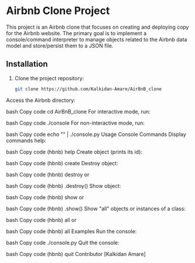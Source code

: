 # Airbnb Clone Project

This project is an Airbnb clone that focuses on creating and deploying copy for the Airbnb website. The primary goal is to implement a console/command interpreter to manage objects related to the Airbnb data model and store/persist them to a JSON file.

## Installation

1. Clone the project repository:
   ```bash
   git clone https://github.com/Kalkidan-Amare/AirBnB_clone
Access the Airbnb directory:

bash
Copy code
cd AirBnB_clone
For interactive mode, run:

bash
Copy code
./console
For non-interactive mode, run:

bash
Copy code
echo "" | ./console.py
Usage
Console Commands
Display commands help:

bash
Copy code
(hbnb) help
Create object (prints its id):

bash
Copy code
(hbnb) create
Destroy object:

bash
Copy code
(hbnb) destroy
or

bash
Copy code
(hbnb) .destroy()
Show object:

bash
Copy code
(hbnb) show
or

bash
Copy code
(hbnb) .show()
Show "all" objects or instances of a class:

bash
Copy code
(hbnb) all
or

bash
Copy code
(hbnb) all
Examples
Run the console:

bash
Copy code
./console.py
Quit the console:

bash
Copy code
(hbnb) quit
Contributor
[Kalkidan Amare]
